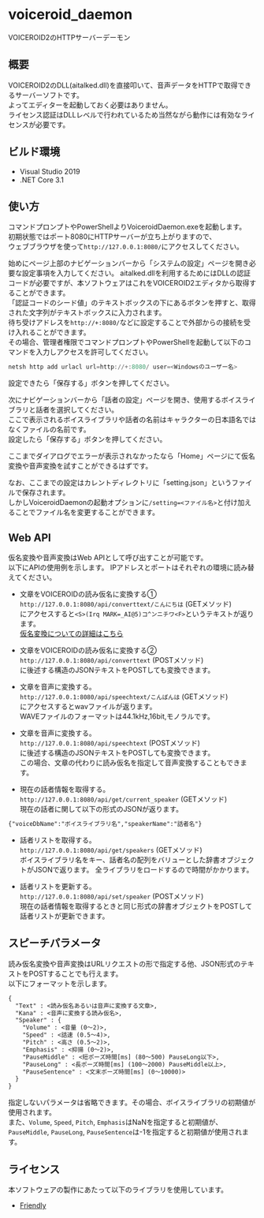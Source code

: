 # voiceroid_daemon

VOICEROID2のHTTPサーバーデーモン

## 概要

VOICEROID2のDLL(aitalked.dll)を直接叩いて、音声データをHTTPで取得できるサーバーソフトです。  
よってエディターを起動しておく必要はありません。  
ライセンス認証はDLLレベルで行われているため当然ながら動作には有効なライセンスが必要です。  

## ビルド環境

- Visual Studio 2019
- .NET Core 3.1

## 使い方

コマンドプロンプトやPowerShellよりVoiceroidDaemon.exeを起動します。  
初期状態ではポート8080にHTTPサーバーが立ち上がりますので、  
ウェブブラウザを使って`http://127.0.0.1:8080/`にアクセスしてください。  

始めにページ上部のナビゲーションバーから「システムの設定」ページを開き必要な設定事項を入力してください。
aitalked.dllを利用するためにはDLLの認証コードが必要ですが、本ソフトウェアはこれをVOICEROID2エディタから取得することができます。  
「認証コードのシード値」のテキストボックスの下にあるボタンを押すと、取得された文字列がテキストボックスに入力されます。  
待ち受けアドレスを`http://+:8080/`などに設定することで外部からの接続を受け入れることができます。  
その場合、管理者権限でコマンドプロンプトやPowerShellを起動して以下のコマンドを入力しアクセスを許可してください。

```powershell
netsh http add urlacl url=http://+:8080/ user=<Windowsのユーザー名>
```

設定できたら「保存する」ボタンを押してください。  

次にナビゲーションバーから「話者の設定」ページを開き、使用するボイスライブラリと話者を選択してください。  
ここで表示されるボイスライブラリや話者の名前はキャラクターの日本語名ではなくファイルの名前です。  
設定したら「保存する」ボタンを押してください。  

ここまでダイアログでエラーが表示されなかったなら「Home」ページにて仮名変換や音声変換を試すことができるはずです。  

なお、ここまでの設定はカレントディレクトリに「setting.json」というファイルで保存されます。  
しかしVoiceroidDaemonの起動オプションに`/setting=<ファイル名>`と付け加えることでファイル名を変更することができます。

## Web API

仮名変換や音声変換はWeb APIとして呼び出すことが可能です。  
以下にAPIの使用例を示します。
IPアドレスとポートはそれぞれの環境に読み替えてください。

- 文章をVOICEROIDの読み仮名に変換する①  
`http://127.0.0.1:8080/api/converttext/こんにちは` (GETメソッド)  
にアクセスすると`<S>(Irq MARK=_AI@5)コ^ンニチワ<F>`というテキストが返ります。  
[仮名変換についての詳細はこちら](https://blankalilio.blogspot.com/2019/03/voiceroid2aikana.html)  

- 文章をVOICEROIDの読み仮名に変換する②  
`http://127.0.0.1:8080/api/converttext` (POSTメソッド)  
に後述する構造のJSONテキストをPOSTしても変換できます。  

- 文章を音声に変換する。  
`http://127.0.0.1:8080/api/speechtext/こんばんは` (GETメソッド)  
にアクセスするとwavファイルが返ります。  
WAVEファイルのフォーマットは44.1kHz,16bit,モノラルです。  

- 文章を音声に変換する。  
`http://127.0.0.1:8080/api/speechtext` (POSTメソッド)  
に後述する構造のJSONテキストをPOSTしても変換できます。  
この場合、文章の代わりに読み仮名を指定して音声変換することもできます。  

- 現在の話者情報を取得する。  
`http://127.0.0.1:8080/api/get/current_speaker` (GETメソッド)  
現在の話者に関して以下の形式のJSONが返ります。

```txt
{"voiceDbName":"ボイスライブラリ名","speakerName":"話者名"}
```

- 話者リストを取得する。  
`http://127.0.0.1:8080/api/get/speakers` (GETメソッド)  
ボイスライブラリ名をキー、話者名の配列をバリューとした辞書オブジェクトがJSONで返ります。
全ライブラリをロードするので時間がかかります。

- 話者リストを更新する。  
`http://127.0.0.1:8080/api/set/speaker` (POSTメソッド)  
現在の話者情報を取得するときと同じ形式の辞書オブジェクトをPOSTして話者リストが更新できます。

## スピーチパラメータ

読み仮名変換や音声変換はURLリクエストの形で指定する他、JSON形式のテキストをPOSTすることでも行えます。  
以下にフォーマットを示します。  

```txt
{
  "Text" : <読み仮名あるいは音声に変換する文章>,
  "Kana" : <音声に変換する読み仮名>,
  "Speaker" : {
    "Volume" : <音量 (0～2)>,
    "Speed" : <話速 (0.5～4)>,
    "Pitch" : <高さ (0.5～2)>,
    "Emphasis" : <抑揚 (0～2)>,
    "PauseMiddle" : <短ポーズ時間[ms] (80～500) PauseLong以下>,
    "PauseLong" : <長ポーズ時間[ms] (100～2000) PauseMiddle以上>,
    "PauseSentence" : <文末ポーズ時間[ms] (0～10000)>
  }
}
```

指定しないパラメータは省略できます。その場合、ボイスライブラリの初期値が使用されます。  
また、`Volume`, `Speed`, `Pitch`, `Emphasis`はNaNを指定すると初期値が、  
`PauseMiddle`, `PauseLong`, `PauseSentence`は-1を指定すると初期値が使用されます。

## ライセンス

本ソフトウェアの製作にあたって以下のライブラリを使用しています。  

- [Friendly](https://github.com/Codeer-Software/Friendly)

